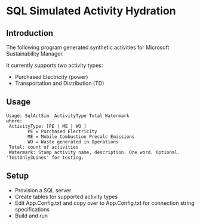 # SQL Simulated Activity Hydration

## Introduction
The following program generated synthetic activities for Microsoft Sustainability Manager. 

It currently supports two activity types:
* Purchased Electricity (power)
* Transportation and Distribution (TD)

## Usage

```
Usage: SqlActSim  ActivityType Total Watermark
where:
 ActivityType: [PE | ME | WO ]
        PE = Purchased Electricity
        ME = Mobile Combustion Precalc Emissions
        WO = Waste generated in Operations
 Total: count of activities
 Watermark: Stamp activity name, description. One word. Optional. 'TestOnly3Lines' for testing.
```

## Setup
* Provision a SQL server
* Create tables for supported activity types
* Edit App.Config.txt and copy over to App.Config.txt for connection string specifications
* Build and run
